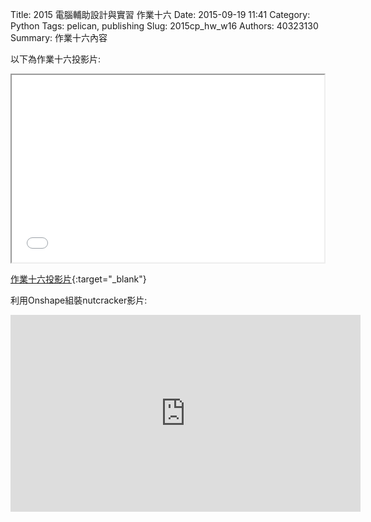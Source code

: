 Title: 2015 電腦輔助設計與實習 作業十六
Date: 2015-09-19 11:41
Category: Python
Tags: pelican, publishing
Slug: 2015cp_hw_w16
Authors: 40323130
Summary: 作業十六內容

以下為作業十六投影片:

<iframe src="40323130_cp_w16_p.html" width="500" height="300"></iframe>

[作業十六投影片](40323130_cp_w16_p.html){:target="_blank"}

利用Onshape組裝nutcracker影片:

<iframe width="560" height="315" src="https://www.youtube.com/embed/eOeF9H6LjLY" frameborder="0" allowfullscreen></iframe>